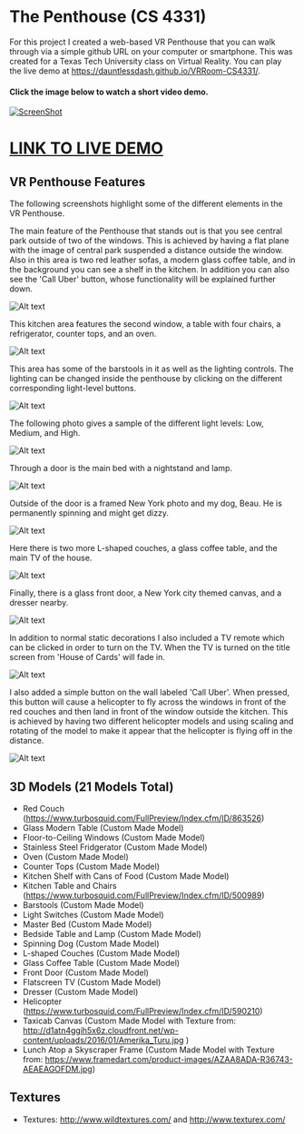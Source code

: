 # The Penthouse (CS 4331)

For this project I created a web-based VR Penthouse that you can walk through via a simple github URL on your computer or smartphone. This was created for a Texas Tech University class on Virtual Reality. You can play the live demo at https://dauntlessdash.github.io/VRRoom-CS4331/.

#### Click the image below to watch a short video demo.
[![ScreenShot](https://github.com/DauntlessDash/VRRoom-CS4331/blob/master/screenshots/VideoThumb.png)](https://www.youtube.com/watch?v=GXNYU2xVG3c)


# [**LINK TO LIVE DEMO** ](https://dauntlessdash.github.io/VRRoom-CS4331/)

## VR Penthouse Features

The following screenshots highlight some of the different elements in the VR Penthouse.

The main feature of the Penthouse that stands out is that you see central park outside of two of the windows. This is achieved by having a flat plane with the image of central park suspended a distance outside the window. Also in this area is two red leather sofas, a modern glass coffee table, and in the background you can see a shelf in the kitchen. In addition you can also see the 'Call Uber' button, whose functionality will be explained further down.

![Alt text](https://github.com/DauntlessDash/VRRoom-CS4331/blob/master/screenshots/Screenshot1.png)

This kitchen area features the second window, a table with four chairs, a refrigerator, counter tops, and an oven.

![Alt text](https://github.com/DauntlessDash/VRRoom-CS4331/blob/master/screenshots/Screenshot2.png)

This area has some of the barstools in it as well as the lighting controls. The lighting can be changed inside the penthouse by clicking on the different corresponding light-level buttons. 

![Alt text](https://github.com/DauntlessDash/VRRoom-CS4331/blob/master/screenshots/Screenshot3.png)

The following photo gives a sample of the different light levels: Low, Medium, and High.

![Alt text](https://github.com/DauntlessDash/VRRoom-CS4331/blob/master/screenshots/colorwave.png)

Through a door is the main bed with a nightstand and lamp. 

![Alt text](https://github.com/DauntlessDash/VRRoom-CS4331/blob/master/screenshots/Screenshot4.png)

Outside of the door is a framed New York photo and my dog, Beau. He is permanently spinning and might get dizzy.

![Alt text](https://github.com/DauntlessDash/VRRoom-CS4331/blob/master/screenshots/Screenshot5.png)

Here there is two more L-shaped couches, a glass coffee table, and the main TV of the house.

![Alt text](https://github.com/DauntlessDash/VRRoom-CS4331/blob/master/screenshots/Screenshot6.png)

Finally, there is a glass front door, a New York city themed canvas, and a dresser nearby.

![Alt text](https://github.com/DauntlessDash/VRRoom-CS4331/blob/master/screenshots/Screensho7.png)

In addition to normal static decorations I also included a TV remote which can be clicked in order to turn on the TV. When the TV is turned on the title screen from 'House of Cards' will fade in. 

![Alt text](https://github.com/DauntlessDash/VRRoom-CS4331/blob/master/screenshots/Screenshot8.png)

I also added a simple button on the wall labeled 'Call Uber'. When pressed, this button will cause a helicopter to fly across the windows in front of the red couches and then land in front of the window outside the kitchen. This is achieved by having two different helicopter models and using scaling and rotating of the model to make it appear that the helicopter is flying off in the distance.

![Alt text](https://github.com/DauntlessDash/VRRoom-CS4331/blob/master/screenshots/Screenshot9.png)

## 3D Models (21 Models Total)

* Red Couch (https://www.turbosquid.com/FullPreview/Index.cfm/ID/863526)
* Glass Modern Table (Custom Made Model)
* Floor-to-Ceiling Windows (Custom Made Model)
* Stainless Steel Fridgerator (Custom Made Model)
* Oven (Custom Made Model)
* Counter Tops (Custom Made Model)
* Kitchen Shelf with Cans of Food (Custom Made Model)
* Kitchen Table and Chairs (https://www.turbosquid.com/FullPreview/Index.cfm/ID/500989)
* Barstools (Custom Made Model)
* Light Switches (Custom Made Model)
* Master Bed (Custom Made Model)
* Bedside Table and Lamp (Custom Made Model)
* Spinning Dog (Custom Made Model)
* L-shaped Couches (Custom Made Model)
* Glass Coffee Table (Custom Made Model)
* Front Door (Custom Made Model)
* Flatscreen TV (Custom Made Model)
* Dresser (Custom Made Model)
* Helicopter (https://www.turbosquid.com/FullPreview/Index.cfm/ID/590210)
* Taxicab Canvas (Custom Made Model with Texture from: http://d1atn4ggih5x6z.cloudfront.net/wp-content/uploads/2016/01/Amerika_Turu.jpg )
* Lunch Atop a Skyscraper Frame (Custom Made Model with Texture from: https://www.framedart.com/product-images/AZAA8ADA-R36743-AEAEAGOFDM.jpg)


## Textures

* Textures: http://www.wildtextures.com/ and http://www.texturex.com/

